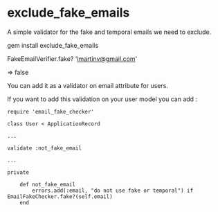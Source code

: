 # exclude_fake_emails

A simple validator for the fake and temporal emails we need to exclude.

gem install exclude_fake_emails

FakeEmailVerifier.fake? 'lmartinv@gmail.com'

=> false

You can add it as a validator on email attribute for users.

If you want to add this validation on your user model you can add :

```
require 'email_fake_checker'

class User < ApplicationRecord

...

validate :not_fake_email

...

private

    def not_fake_email
        errors.add(:email, "do not use fake or temporal") if EmailFakeChecker.fake?(self.email)
    end
```

